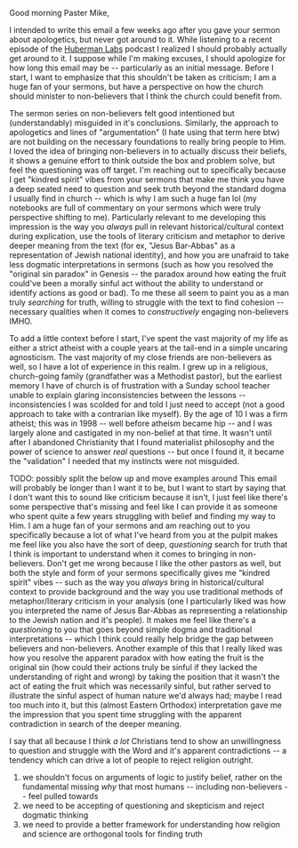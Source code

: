 Good morning Paster Mike,

I intended to write this email a few weeks ago after you gave your sermon about apologetics, but never got around to it.  While listening to a recent episode of the [Huberman Labs](https://www.youtube.com/watch?v=Whe2Jh9q6jI) podcast I realized I should probably actually get around to it.  I suppose while I'm making excuses, I should apologize for how long this email may be -- particularly as an initial message.  Before I start, I want to emphasize that this shouldn't be taken as criticism; I am a huge fan of your sermons, but have a perspective on how the church should minister to non-believers that I think the church could benefit from.

The sermon series on non-believers felt good intentioned but (understandably) misguided in it's conclusions.  Similarly, the approach to apologetics and lines of "argumentation" (I hate using that term here btw) are not building on the necessary foundations to really bring people to Him. I loved the idea of bringing non-believers in to actually discuss their beliefs, it shows a genuine effort to think outside the box and problem solve, but feel the questioning was off target.  I'm reaching out to specifically because I get "kindred spirit" vibes from your sermons that make me think you have a deep seated need to question and seek truth beyond the standard dogma I usually find in church -- which is why I am such a huge fan lol (my notebooks are full of commentary on your sermons which were truly perspective shifting to me).  Particularly relevant to me developing this impression is the way you *always* pull in relevant historical/cultural context during explication, use the tools of literary criticism and metaphor to derive deeper meaning from the text (for ex, "Jesus Bar-Abbas" as a representation of Jewish national identity), and how you are unafraid to take less dogmatic interpretations in sermons (such as how you resolved the "original sin paradox" in Genesis -- the paradox around how eating the fruit could've been a morally sinful act without the ability to understand or identify actions as good or bad).  To me these all seem to paint you as a man truly *searching* for truth, willing to struggle with the text to find cohesion -- necessary qualities when it comes to *constructively* engaging non-believers IMHO.

To add a little context before I start, I've spent the vast majority of my life as either a strict atheist with a couple years at the tail-end in a simple uncaring agnosticism.  The vast majority of my close friends are non-believers as well, so I have a lot of experience in this realm.  I grew up in a religious, church-going family (grandfather was a Methodist pastor), but the earliest memory I have of church is of frustration with a Sunday school teacher unable to explain glaring inconsistencies between the lessons -- inconsistencies I was scolded for and told I just need to accept (not a good approach to take with a contrarian like myself).  By the age of 10 I was a firm atheist; this was in 1998 -- well before atheism became hip -- and I was largely alone and castigated in my non-belief at that time.  It wasn't until after I abandoned Christianity that I found materialist philosophy and the power of science to answer *real* questions -- but once I found it, it became the "validation" I needed that my instincts were not misguided.

TODO: possibly split the below up and move examples around
This email will probably be longer than I want it to be, but I want to start by saying that I don't want this to sound like criticism because it isn't, I just feel like there's some perspective that's missing and feel like I can provide it as someone who spent quite a few years struggling with belief and finding my way to Him.  I am a huge fan of your sermons and am reaching out to you specifically because a lot of what I've heard from you at the pulpit makes me feel like you also have the sort of deep, *questioning* search for truth that I think is important to understand when it comes to bringing in non-believers.  Don't get me wrong because I like the other pastors as well, but both the style and form of your sermons specifically gives me "kindred spirit" vibes -- such as the way you *always* bring in historical/cultural context to provide background and the way you use traditional methods of metaphor/literary criticism in your analysis (one I particularly liked was how you interpreted the name of Jesus Bar-Abbas as representing a relationship to the Jewish nation and it's people).  It makes me feel like there's a *questioning* to you that goes beyond simple dogma and traditional interpretations -- which I think could really help bridge the gap between believers and non-believers.  Another example of this that I really liked was how you resolve the apparent paradox with how eating the fruit is the original sin (how could their actions truly be sinful if they lacked the understanding of right and wrong) by taking the position that it wasn't the act of eating the fruit which was necessarily sinful, but rather served to illustrate the sinful aspect of human nature we'd always had; maybe I read too much into it, but this (almost Eastern Orthodox) interpretation gave me the impression that you spent time struggling with the apparent contradiction in search of the deeper meaning.

I say that all because I think *a lot* Christians tend to show an unwillingness to question and struggle with the Word and it's apparent contradictions -- a tendency which can drive a lot of people to reject religion outright.

1. we shouldn't focus on arguments of logic to justify belief, rather on the fundamental missing *why* that most humans -- including non-believers -- feel pulled towards
2. we need to be accepting of questioning and skepticism and reject dogmatic thinking
3. we need to provide a better framework for understanding how religion and science are orthogonal tools for finding truth
